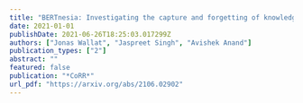 ```yaml
---
title: "BERTnesia: Investigating the capture and forgetting of knowledge in BERT"
date: 2021-01-01
publishDate: 2021-06-26T18:25:03.017299Z
authors: ["Jonas Wallat", "Jaspreet Singh", "Avishek Anand"]
publication_types: ["2"]
abstract: ""
featured: false
publication: "*CoRR*"
url_pdf: "https://arxiv.org/abs/2106.02902"
---
```



